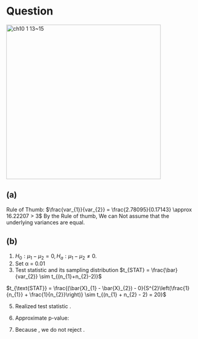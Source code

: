 # Question
<img width="409" alt="ch10 1 13~15" src="https://github.com/user-attachments/assets/37d082ad-9612-4f11-84f6-7e6854190ae8"/>

## (a)
Rule of Thumb: $\frac{var_{1}}{var_{2}} = \frac{2.78095}{0.17143} \approx 16.22207 > 3$
By the Rule of thumb, We can Not assume that the underlying variances are equal. 

## (b)
1. $H_{0}: \mu_{1} − \mu_{2} = 0, H_{a} : \mu_{1} − \mu_{2} ≠ 0.$
2. Set α = 0.01
3. Test statistic and its sampling distribution
$t_{STAT} = \frac{\bar}{var_{2}} \sim t_{(n_{1}+n_{2}-2)}$

$t_{\text{STAT}} = \frac{(\bar{X}_{1} - \bar{X}_{2}) - 0}{S^{2}\left(\frac{1}{n_{1}} + \frac{1}{n_{2}}\right)} \sim t_{(n_{1} + n_{2} - 2) = 20}$

5. Realized test statistic .
6. Approximate p-value:

7. Because , we do not reject .
